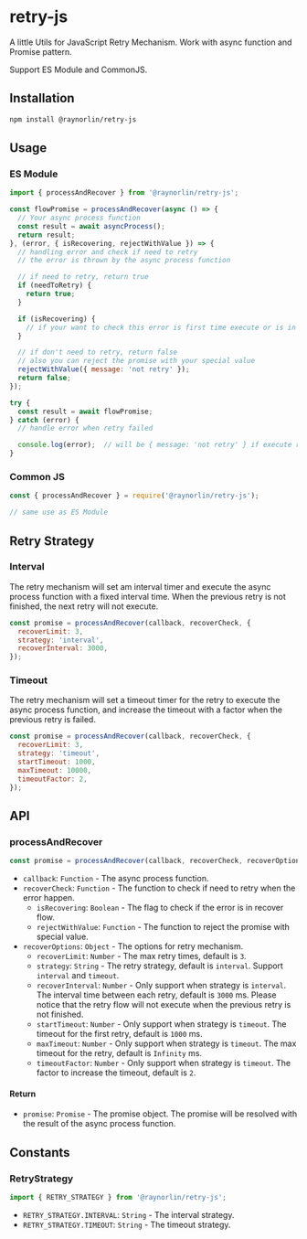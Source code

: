 # retry-js

A little Utils for JavaScript Retry Mechanism.
Work with async function and Promise pattern.

Support ES Module and CommonJS.

## Installation

```bash
npm install @raynorlin/retry-js
```

## Usage

### ES Module

```javascript
import { processAndRecover } from '@raynorlin/retry-js';

const flowPromise = processAndRecover(async () => {
  // Your async process function
  const result = await asyncProcess();
  return result;
}, (error, { isRecovering, rejectWithValue }) => {
  // handling error and check if need to retry
  // the error is thrown by the async process function

  // if need to retry, return true
  if (needToRetry) {
    return true;
  }

  if (isRecovering) {
    // if your want to check this error is first time execute or is in recover flow
  }

  // if don't need to retry, return false
  // also you can reject the promise with your special value
  rejectWithValue({ message: 'not retry' });
  return false;
});

try {
  const result = await flowPromise;
} catch (error) {
  // handle error when retry failed

  console.log(error);  // will be { message: 'not retry' } if execute rejectWithValue, or the final error thrown by async process function
}
```

### Common JS

```javascript
const { processAndRecover } = require('@raynorlin/retry-js');

// same use as ES Module
```

## Retry Strategy

### Interval

The retry mechanism will set am interval timer and execute the async process function with a fixed interval time.
When the previous retry is not finished, the next retry will not execute.

```javascript
const promise = processAndRecover(callback, recoverCheck, {
  recoverLimit: 3,
  strategy: 'interval',
  recoverInterval: 3000,
});
```

### Timeout

The retry mechanism will set a timeout timer for the retry to execute the async process function, and increase the timeout with a factor when the previous retry is failed.

```javascript
const promise = processAndRecover(callback, recoverCheck, {
  recoverLimit: 3,
  strategy: 'timeout',
  startTimeout: 1000,
  maxTimeout: 10000,
  timeoutFactor: 2,
});
```

## API

### processAndRecover

```javascript
const promise = processAndRecover(callback, recoverCheck, recoverOptions);
```

- `callback`: `Function` - The async process function.
- `recoverCheck`: `Function` - The function to check if need to retry when the error happen.
  - `isRecovering`: `Boolean` - The flag to check if the error is in recover flow.
  - `rejectWithValue`: `Function` - The function to reject the promise with special value.
- `recoverOptions`: `Object` - The options for retry mechanism.
  - `recoverLimit`: `Number` - The max retry times, default is `3`.
  - `strategy`: `String` - The retry strategy, default is `interval`. Support `interval` and `timeout`.
  - `recoverInterval`: `Number` - Only support when strategy is `interval`. The interval time between each retry, default is `3000` ms. Please notice that the retry flow will not execute when the previous retry is not finished.
  - `startTimeout`: `Number` - Only support when strategy is `timeout`. The timeout for the first retry, default is `1000` ms.
  - `maxTimeout`: `Number` - Only support when strategy is `timeout`. The max timeout for the retry, default is `Infinity` ms.
  - `timeoutFactor`: `Number` - Only support when strategy is `timeout`. The factor to increase the timeout, default is `2`.

#### Return

- `promise`: `Promise` - The promise object. The promise will be resolved with the result of the async process function.

## Constants

### RetryStrategy

```javascript
import { RETRY_STRATEGY } from '@raynorlin/retry-js';
```

- `RETRY_STRATEGY.INTERVAL`: `String` - The interval strategy.
- `RETRY_STRATEGY.TIMEOUT`: `String` - The timeout strategy.

